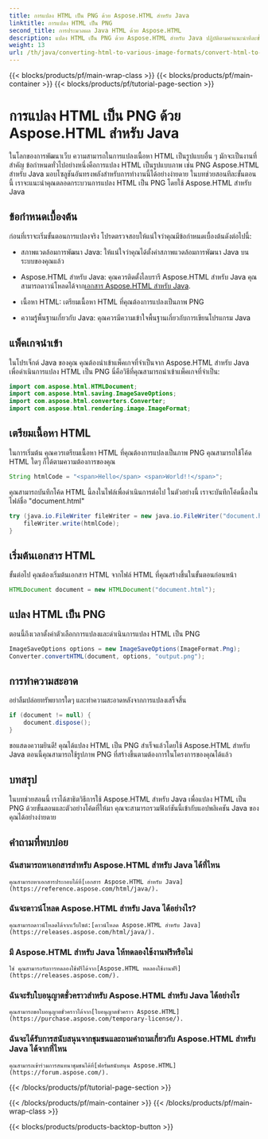 ```yaml
---
title: การแปลง HTML เป็น PNG ด้วย Aspose.HTML สำหรับ Java
linktitle: การแปลง HTML เป็น PNG
second_title: การประมวลผล Java HTML ด้วย Aspose.HTML
description: แปลง HTML เป็น PNG ด้วย Aspose.HTML สำหรับ Java ปฏิบัติตามคำแนะนำทีละขั้นตอนของเราเพื่อการแปลง HTML เป็น PNG อย่างง่ายดาย เริ่มต้นวันนี้!
weight: 13
url: /th/java/converting-html-to-various-image-formats/convert-html-to-png/
---
```


{{< blocks/products/pf/main-wrap-class >}}
{{< blocks/products/pf/main-container >}}
{{< blocks/products/pf/tutorial-page-section >}}

# การแปลง HTML เป็น PNG ด้วย Aspose.HTML สำหรับ Java


ในโลกของการพัฒนาเว็บ ความสามารถในการแปลงเนื้อหา HTML เป็นรูปแบบอื่น ๆ มักจะเป็นงานที่สำคัญ ข้อกำหนดทั่วไปอย่างหนึ่งคือการแปลง HTML เป็นรูปแบบภาพ เช่น PNG Aspose.HTML สำหรับ Java มอบโซลูชันอันทรงพลังสำหรับการทำงานนี้ได้อย่างง่ายดาย ในบทช่วยสอนทีละขั้นตอนนี้ เราจะแนะนำคุณตลอดกระบวนการแปลง HTML เป็น PNG โดยใช้ Aspose.HTML สำหรับ Java

## ข้อกำหนดเบื้องต้น

ก่อนที่เราจะเริ่มขั้นตอนการแปลงจริง โปรดตรวจสอบให้แน่ใจว่าคุณมีข้อกำหนดเบื้องต้นดังต่อไปนี้:

- สภาพแวดล้อมการพัฒนา Java: ให้แน่ใจว่าคุณได้ตั้งค่าสภาพแวดล้อมการพัฒนา Java บนระบบของคุณแล้ว

-  Aspose.HTML สำหรับ Java: คุณควรติดตั้งไลบรารี Aspose.HTML สำหรับ Java คุณสามารถดาวน์โหลดได้จาก[เอกสาร Aspose.HTML สำหรับ Java](https://reference.aspose.com/html/java/).

- เนื้อหา HTML: เตรียมเนื้อหา HTML ที่คุณต้องการแปลงเป็นภาพ PNG

- ความรู้พื้นฐานเกี่ยวกับ Java: คุณควรมีความเข้าใจพื้นฐานเกี่ยวกับการเขียนโปรแกรม Java

## แพ็คเกจนำเข้า

ในโปรเจ็กต์ Java ของคุณ คุณต้องนำเข้าแพ็คเกจที่จำเป็นจาก Aspose.HTML สำหรับ Java เพื่อดำเนินการแปลง HTML เป็น PNG นี่คือวิธีที่คุณสามารถนำเข้าแพ็คเกจที่จำเป็น:

```java
import com.aspose.html.HTMLDocument;
import com.aspose.html.saving.ImageSaveOptions;
import com.aspose.html.converters.Converter;
import com.aspose.html.rendering.image.ImageFormat;
```

## เตรียมเนื้อหา HTML

ในการเริ่มต้น คุณควรเตรียมเนื้อหา HTML ที่คุณต้องการแปลงเป็นภาพ PNG คุณสามารถใช้โค้ด HTML ใดๆ ก็ได้ตามความต้องการของคุณ

```java
String htmlCode = "<span>Hello</span> <span>World!!</span>";
```

คุณสามารถบันทึกโค้ด HTML นี้ลงในไฟล์เพื่อดำเนินการต่อไป ในตัวอย่างนี้ เราจะบันทึกโค้ดนี้ลงในไฟล์ชื่อ "document.html"

```java
try (java.io.FileWriter fileWriter = new java.io.FileWriter("document.html")) {
    fileWriter.write(htmlCode);
}
```

## เริ่มต้นเอกสาร HTML

ขั้นต่อไป คุณต้องเริ่มต้นเอกสาร HTML จากไฟล์ HTML ที่คุณสร้างขึ้นในขั้นตอนก่อนหน้า

```java
HTMLDocument document = new HTMLDocument("document.html");
```

## แปลง HTML เป็น PNG

ตอนนี้ถึงเวลาตั้งค่าตัวเลือกการแปลงและดำเนินการแปลง HTML เป็น PNG

```java
ImageSaveOptions options = new ImageSaveOptions(ImageFormat.Png);
Converter.convertHTML(document, options, "output.png");
```

## การทำความสะอาด

อย่าลืมปล่อยทรัพยากรใดๆ และทำความสะอาดหลังจากการแปลงเสร็จสิ้น

```java
if (document != null) {
    document.dispose();
}
```

ขอแสดงความยินดี! คุณได้แปลง HTML เป็น PNG สำเร็จแล้วโดยใช้ Aspose.HTML สำหรับ Java ตอนนี้คุณสามารถใช้รูปภาพ PNG ที่สร้างขึ้นตามต้องการในโครงการของคุณได้แล้ว

## บทสรุป

ในบทช่วยสอนนี้ เราได้สาธิตวิธีการใช้ Aspose.HTML สำหรับ Java เพื่อแปลง HTML เป็น PNG ด้วยขั้นตอนและตัวอย่างโค้ดที่ให้มา คุณจะสามารถรวมฟังก์ชันนี้เข้ากับแอปพลิเคชัน Java ของคุณได้อย่างง่ายดาย

## คำถามที่พบบ่อย

### ฉันสามารถหาเอกสารสำหรับ Aspose.HTML สำหรับ Java ได้ที่ไหน
    คุณสามารถหาเอกสารประกอบได้ที่[เอกสาร Aspose.HTML สำหรับ Java](https://reference.aspose.com/html/java/).

### ฉันจะดาวน์โหลด Aspose.HTML สำหรับ Java ได้อย่างไร?
    คุณสามารถดาวน์โหลดได้จากเว็บไซต์:[ดาวน์โหลด Aspose.HTML สำหรับ Java](https://releases.aspose.com/html/java/).

### มี Aspose.HTML สำหรับ Java ให้ทดลองใช้งานฟรีหรือไม่
    ใช่ คุณสามารถรับการทดลองใช้ฟรีได้จาก[Aspose.HTML ทดลองใช้งานฟรี](https://releases.aspose.com/).

### ฉันจะรับใบอนุญาตชั่วคราวสำหรับ Aspose.HTML สำหรับ Java ได้อย่างไร
    คุณสามารถขอใบอนุญาตชั่วคราวได้จาก[ใบอนุญาตชั่วคราว Aspose.HTML](https://purchase.aspose.com/temporary-license/).

### ฉันจะได้รับการสนับสนุนจากชุมชนและถามคำถามเกี่ยวกับ Aspose.HTML สำหรับ Java ได้จากที่ไหน
    คุณสามารถเข้าร่วมการสนทนาชุมชนได้ที่[ฟอรั่มสนับสนุน Aspose.HTML](https://forum.aspose.com/).
{{< /blocks/products/pf/tutorial-page-section >}}

{{< /blocks/products/pf/main-container >}}
{{< /blocks/products/pf/main-wrap-class >}}

{{< blocks/products/products-backtop-button >}}
